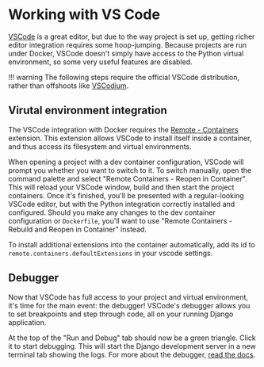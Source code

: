 # Working with VS Code

[VSCode](https://code.visualstudio.com/) is a great editor, but due to the way project is set up, getting richer editor integration requires some hoop-jumping. Because projects are run under Docker, VSCode doesn't simply have access to the Python virtual environment, so some very useful features are disabled.

!!! warning
The following steps require the official VSCode distribution, rather than offshoots like [VSCodium](https://vscodium.com/).

## Virutal environment integration

The VSCode integration with Docker requires the [Remote - Containers](https://marketplace.visualstudio.com/items?itemName=ms-vscode-remote.remote-containers) extension. This extension allows VSCode to install itself inside a container, and thus access its filesystem and virtual environments.

When opening a project with a dev container configuration, VSCode will prompt you whether you want to switch to it. To switch manually, open the command palette and select "Remote Containers - Reopen in Container". This will reload your VSCode window, build and then start the project containers. Once it's finished, you'll be presented with a regular-looking VSCode editor, but with the Python integration correctly installed and configured. Should you make any changes to the dev container configuration or `Dockerfile`, you'll want to use "Remote Containers - Rebuild and Reopen in Container" instead.

To install additional extensions into the container automatically, add its id to `remote.containers.defaultExtensions` in your vscode settings.

## Debugger

Now that VSCode has full access to your project and virtual environment, it's time for the main event: the debugger! VSCode's debugger allows you to set breakpoints and step through code, all on your running Django application.

At the top of the "Run and Debug" tab should now be a green triangle. Click it to start debugging. This will start the Django development server in a new terminal tab showing the logs. For more about the debugger, [read the docs](https://code.visualstudio.com/Docs/editor/debugging).

